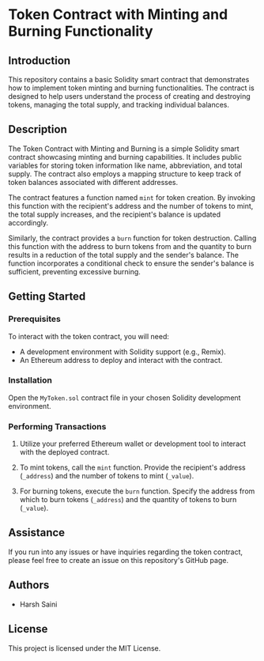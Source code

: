# Token Contract with Minting and Burning Functionality

## Introduction

This repository contains a basic Solidity smart contract that demonstrates how to implement token minting and burning functionalities. The contract is designed to help users understand the process of creating and destroying tokens, managing the total supply, and tracking individual balances.

## Description

The Token Contract with Minting and Burning is a simple Solidity smart contract showcasing minting and burning capabilities. It includes public variables for storing token information like name, abbreviation, and total supply. The contract also employs a mapping structure to keep track of token balances associated with different addresses.

The contract features a function named `mint` for token creation. By invoking this function with the recipient's address and the number of tokens to mint, the total supply increases, and the recipient's balance is updated accordingly.

Similarly, the contract provides a `burn` function for token destruction. Calling this function with the address to burn tokens from and the quantity to burn results in a reduction of the total supply and the sender's balance. The function incorporates a conditional check to ensure the sender's balance is sufficient, preventing excessive burning.

## Getting Started

### Prerequisites

To interact with the token contract, you will need:

- A development environment with Solidity support (e.g., Remix).
- An Ethereum address to deploy and interact with the contract.

### Installation

Open the `MyToken.sol` contract file in your chosen Solidity development environment.

### Performing Transactions

1. Utilize your preferred Ethereum wallet or development tool to interact with the deployed contract.

2. To mint tokens, call the `mint` function. Provide the recipient's address (`_address`) and the number of tokens to mint (`_value`).

3. For burning tokens, execute the `burn` function. Specify the address from which to burn tokens (`_address`) and the quantity of tokens to burn (`_value`).

## Assistance

If you run into any issues or have inquiries regarding the token contract, please feel free to create an issue on this repository's GitHub page.

## Authors

- Harsh Saini

## License

This project is licensed under the MIT License.

